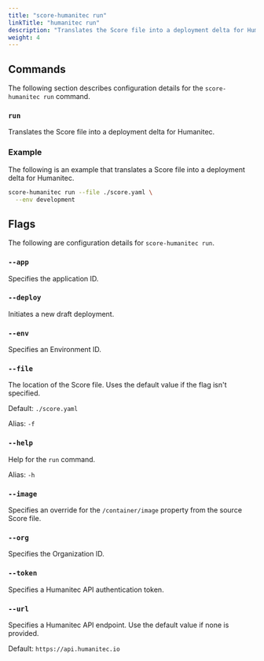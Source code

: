 ```yaml
---
title: "score-humanitec run"
linkTitle: "humanitec run"
description: "Translates the Score file into a deployment delta for Humanitec."
weight: 4
---
```


## Commands

The following section describes configuration details for the `score-humanitec run` command.

### `run`

Translates the Score file into a deployment delta for Humanitec.

### Example

The following is an example that translates a Score file into a deployment delta for Humanitec.

```bash
score-humanitec run --file ./score.yaml \
  --env development
```

## Flags

The following are configuration details for `score-humanitec run`.

### `--app`

Specifies the application ID.

### `--deploy`

Initiates a new draft deployment.

### `--env`

Specifies an Environment ID.

### `--file`

The location of the Score file.
Uses the default value if the flag isn't specified.

Default: `./score.yaml`

Alias: `-f`

### `--help`

Help for the `run` command.

Alias: `-h`

### `--image`

Specifies an override for the `/container/image` property from the source Score file.

### `--org`

Specifies the Organization ID.

### `--token`

Specifies a Humanitec API authentication token.

### `--url`

Specifies a Humanitec API endpoint. Use the default value if none is provided.

Default: `https://api.humanitec.io`
